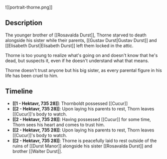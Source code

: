 ![[portrait-thorne.png]]

## Description

The younger brother of [[Rosavalda Durst]], Thorne starved to death alongside his sister while their parents, [[Gustav Durst|Gustav Durst]] and [[Elisabeth Durst|Elisabeth Durst]] left them locked in the attic.

Thorne is too young to realize what's going on and doesn't know that he's dead, but suspects it, even if he doesn't understand what that means.

Thorne doesn't trust anyone but his big sister, as every parental figure in his life has been cruel to him.

## Timeline
* **[[1 - Hektavr, 735 28]]**: Thornboldt possessed [[Cucur]]
* **[[2 - Hektavr, 735 28]]**: Upon laying his parents to rest, Thorn leaves [[Cucur]]'s body to watch.
* **[[2 - Hektavr, 735 28]]**: Having possessed [[Cucur]] for some time, Thorn sees his heart and comes to trust him.
* **[[2 - Hektavr, 735 28]]**: Upon laying his parents to rest, Thorn leaves [[Cucur]]'s body to watch.
* **[[2 - Hektavr, 735 28]]**: Thorne is peacefully laid to rest outside of the ruins of [[Durst Manor]] alongside his sister [[Rosavalda Durst]] and brother [[Walter Durst]].
